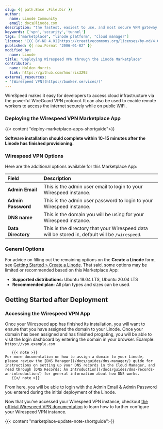 ```yaml
---
slug: {{ path.Base .File.Dir }}
author:
  name: Linode Community
  email: docs@linode.com
description: "the fastest, easiest to use, and most secure VPN gateway software."
keywords: ['vpn','security','tunnel']
tags: ["marketplace", "linode platform", "cloud manager"]
license: '[CC BY-ND 4.0](https://creativecommons.org/licenses/by-nd/4.0)'
published: {{ now.Format "2006-01-02" }}
modified_by:
  name: Linode
title: "Deploying Wirespeed VPN through the Linode Marketplace"
contributor:
  name: Holden Morris
  link: https://github.com/hmorris3293
external_resources:
- '[Wirespeed VPN](https://bunker.services/)'
---
```


WireSpeed makes it easy for developers to access cloud infrastructure via the powerful WireGuard VPN protocol. It can also be used to enable remote workers to access the internet securely while on public WiFi.

### Deploying the Wirespeed VPN Marketplace App

<!-- shortguide used by every Marketplace app to describe how to deploy from the Cloud Manger -->

{{< content "deploy-marketplace-apps-shortguide">}}

**Software installation should complete within 10-15 minutes after the Linode has finished provisioning.**

### Wirespeed VPN Options
<!-- The following table has three parts. The UDF name, in bold and in one column, followed by
     UDF description in the second column. The description is in normal text, with an optional
     "Required." tag at the end of the description, in italics, if the field is mandatory. -->
Here are the additional options available for this Marketplace App:

| **Field** | **Description** |
|:--------------|:------------|
| **Admin Email** | This is the admin user email to login to your Wirespeed instance. |
| **Admin Password** | This is the admin user password to login to your Wirespeed instance. |
| **DNS name** | This is the domain you will be using for your Wirespeed instance. |
| **Data Directory** | This is the directory that your Wirespeed data will be stored in, default will be `/wirespeed`. |

### General Options

For advice on filling out the remaining options on the **Create a Linode** form, see [Getting Started > Create a Linode](/docs/guides/getting-started/#create-a-linode). That said, some options may be limited or recommended based on this Marketplace App:

- **Supported distributions:** Ubuntu 18.04 LTS, Ubuntu 20.04 LTS
- **Recommended plan:** All plan types and sizes can be used.

## Getting Started after Deployment
<!-- the following headings and paragraphs outline the steps necessary
     to access and interact with the Marketplace app. -->
### Accessing the Wirespeed VPN App

Once your Wirespeed app has finished its installation, you will want to ensure that you have assigned the domain to your Linode. Once your domain has been assigned and has finished progating, you will be able to visit the login dashboard by entering the domain in your browser. Example: `https://vpn.example.com`

       {{< note >}}
    For more documentation on how to assign a domain to your Linode, please review the [DNS Manager](/docs/guides/dns-manager/) guide for instructions on setting up your DNS records in the Cloud Manager, and read through [DNS Records: An Introduction](/docs/guides/dns-records-an-introduction/) for general information about how DNS works.
       {{</ note >}}

From here, you will be able to login with the Admin Email & Admin Password you entered during the initial deployment of the Linode.

Now that you’ve accessed your Wirespeed VPN instance, checkout [the official Wirespeed VPN documentation](https://bunker.services/products/warpspeed/install-linode) to learn how to further configure your Wirespeed VPN instance.

<!-- the following shortcode informs the user that Linode does not provide automatic updates
     to the Marketplace app, and that the user is responsible for the security and longevity
     of the installation. -->
{{< content "marketplace-update-note-shortguide">}}